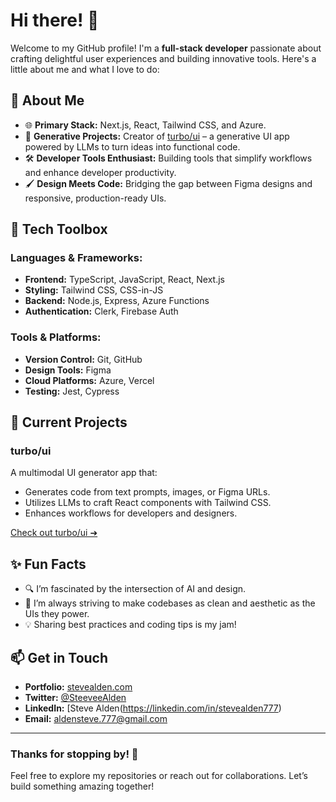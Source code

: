 # Hi there! 👋

Welcome to my GitHub profile! I'm a **full-stack developer** passionate about crafting delightful user experiences and building innovative tools. Here's a little about me and what I love to do:

## 🚀 About Me

- 🌐 **Primary Stack:** Next.js, React, Tailwind CSS, and Azure.
- 🤖 **Generative Projects:** Creator of [turbo/ui](https://turboui.stevealden.com) – a generative UI app powered by LLMs to turn ideas into functional code.
- 🛠️ **Developer Tools Enthusiast:** Building tools that simplify workflows and enhance developer productivity.
- 🖌️ **Design Meets Code:** Bridging the gap between Figma designs and responsive, production-ready UIs.

## 🧰 Tech Toolbox

### Languages & Frameworks:
- **Frontend:** TypeScript, JavaScript, React, Next.js
- **Styling:** Tailwind CSS, CSS-in-JS
- **Backend:** Node.js, Express, Azure Functions
- **Authentication:** Clerk, Firebase Auth

### Tools & Platforms:
- **Version Control:** Git, GitHub
- **Design Tools:** Figma
- **Cloud Platforms:** Azure, Vercel
- **Testing:** Jest, Cypress

## 📂 Current Projects

### turbo/ui
A multimodal UI generator app that:
- Generates code from text prompts, images, or Figma URLs.
- Utilizes LLMs to craft React components with Tailwind CSS.
- Enhances workflows for developers and designers.

[Check out turbo/ui ➔](https://turboui.stevealden.com)

## ✨ Fun Facts
- 🔍 I’m fascinated by the intersection of AI and design.
- 🎨 I’m always striving to make codebases as clean and aesthetic as the UIs they power.
- 💡 Sharing best practices and coding tips is my jam!

## 📫 Get in Touch
- **Portfolio:** [stevealden.com](https://stevealden.com)
- **Twitter:** [@SteeveeAlden](https://twitter.com/SteeveeAlden)
- **LinkedIn:** [Steve Alden(https://linkedin.com/in/stevealden777)
- **Email:** aldensteve.777@gmail.com

---

### Thanks for stopping by! 🚀
Feel free to explore my repositories or reach out for collaborations. Let’s build something amazing together!

